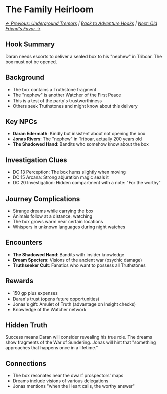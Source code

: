 # The Family Heirloom

*[← Previous: Underground Tremors](04_underground_tremors.md) | [Back to Adventure Hooks](../early_adventure_hooks.md) | [Next: Old Friend's Favor →](06_old_friends_favor.md)*

## Hook Summary
Daran needs escorts to deliver a sealed box to his "nephew" in Triboar. The box must not be opened.

## Background
- The box contains a Truthstone fragment
- The "nephew" is another Watcher of the First Peace
- This is a test of the party's trustworthiness
- Others seek Truthstones and might know about this delivery

## Key NPCs
- **Daran Edermath**: Kindly but insistent about not opening the box
- **Jonas Rivers**: The "nephew" in Triboar, actually 200 years old
- **The Shadowed Hand**: Bandits who somehow know about the box

## Investigation Clues
- DC 13 Perception: The box hums slightly when moving
- DC 15 Arcana: Strong abjuration magic seals it
- DC 20 Investigation: Hidden compartment with a note: "For the worthy"

## Journey Complications
- Strange dreams while carrying the box
- Animals follow at a distance, watching
- The box grows warm near certain locations
- Whispers in unknown languages during night watches

## Encounters
- **The Shadowed Hand**: Bandits with insider knowledge
- **Dream Specters**: Visions of the ancient war (psychic damage)
- **Truthseeker Cult**: Fanatics who want to possess all Truthstones

## Rewards
- 150 gp plus expenses
- Daran's trust (opens future opportunities)
- Jonas's gift: Amulet of Truth (advantage on Insight checks)
- Knowledge of the Watcher network

## Hidden Truth
Success means Daran will consider revealing his true role. The dreams show fragments of the War of Sundering. Jonas will hint that "something approaches that happens once in a lifetime."

## Connections
- The box resonates near the dwarf prospectors' maps
- Dreams include visions of various delegations
- Jonas mentions "when the Heart calls, the worthy answer"